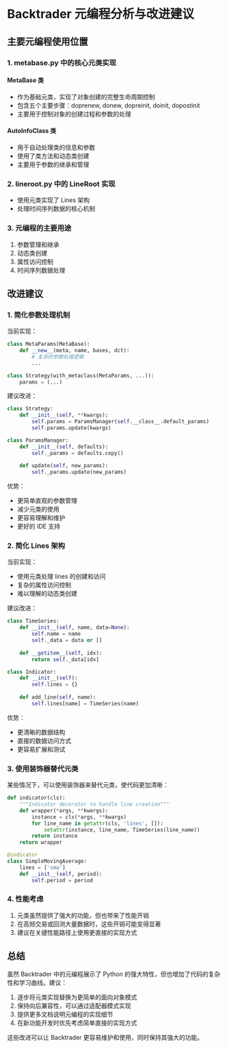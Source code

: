 # Backtrader 元编程分析与改进建议

## 主要元编程使用位置

### 1. metabase.py 中的核心元类实现

#### MetaBase 类
- 作为基础元类，实现了对象创建的完整生命周期控制
- 包含五个主要步骤：doprenew, donew, dopreinit, doinit, dopostinit
- 主要用于控制对象的创建过程和参数的处理

#### AutoInfoClass 类
- 用于自动处理类的信息和参数
- 使用了类方法和动态类创建
- 主要用于参数的继承和管理

### 2. lineroot.py 中的 LineRoot 实现
- 使用元类实现了 Lines 架构
- 处理时间序列数据的核心机制

### 3. 元编程的主要用途
1. 参数管理和继承
2. 动态类创建
3. 属性访问控制
4. 时间序列数据处理

## 改进建议

### 1. 简化参数处理机制

当前实现：
```python
class MetaParams(MetaBase):
    def __new__(meta, name, bases, dct):
        # 复杂的参数处理逻辑
        ...

class Strategy(with_metaclass(MetaParams, ...)):
    params = (...)
```

建议改进：
```python
class Strategy:
    def __init__(self, **kwargs):
        self.params = ParamsManager(self.__class__.default_params)
        self.params.update(kwargs)

class ParamsManager:
    def __init__(self, defaults):
        self._params = defaults.copy()
    
    def update(self, new_params):
        self._params.update(new_params)
```

优势：
- 更简单直观的参数管理
- 减少元类的使用
- 更容易理解和维护
- 更好的 IDE 支持

### 2. 简化 Lines 架构

当前实现：
- 使用元类处理 lines 的创建和访问
- 复杂的属性访问控制
- 难以理解的动态类创建

建议改进：
```python
class TimeSeries:
    def __init__(self, name, data=None):
        self.name = name
        self._data = data or []
    
    def __getitem__(self, idx):
        return self._data[idx]

class Indicator:
    def __init__(self):
        self.lines = {}
    
    def add_line(self, name):
        self.lines[name] = TimeSeries(name)
```

优势：
- 更清晰的数据结构
- 直接的数据访问方式
- 更容易扩展和测试

### 3. 使用装饰器替代元类

某些情况下，可以使用装饰器来替代元类，使代码更加清晰：

```python
def indicator(cls):
    """Indicator decorator to handle line creation"""
    def wrapper(*args, **kwargs):
        instance = cls(*args, **kwargs)
        for line_name in getattr(cls, 'lines', []):
            setattr(instance, line_name, TimeSeries(line_name))
        return instance
    return wrapper

@indicator
class SimpleMovingAverage:
    lines = ['sma']
    def __init__(self, period):
        self.period = period
```

### 4. 性能考虑

1. 元类虽然提供了强大的功能，但也带来了性能开销
2. 在高频交易或回测大量数据时，这些开销可能变得显著
3. 建议在关键性能路径上使用更直接的实现方式

## 总结

虽然 Backtrader 中的元编程展示了 Python 的强大特性，但也增加了代码的复杂性和学习曲线。建议：

1. 逐步将元类实现替换为更简单的面向对象模式
2. 保持向后兼容性，可以通过适配器模式实现
3. 提供更多文档说明元编程的实现细节
4. 在新功能开发时优先考虑简单直接的实现方式

这些改进可以让 Backtrader 更容易维护和使用，同时保持其强大的功能。
